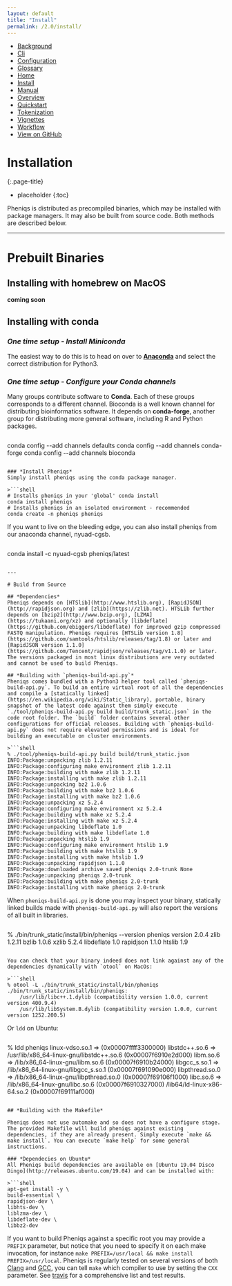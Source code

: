 ```yaml
---
layout: default
title: "Install"
permalink: /2.0/install/
---
```


<section id="navigation">
    <ul>
        <li><a href="/pheniqs/2.0/background.html">Background</a></li>
        <li><a href="/pheniqs/2.0/cli.html">Cli</a></li>
        <li><a href="/pheniqs/2.0/configuration.html">Configuration</a></li>
        <li><a href="/pheniqs/2.0/glossary.html">Glossary</a></li>
        <li><a href="/pheniqs/2.0/">Home</a></li>
        <li><a href="/pheniqs/2.0/install.html">Install</a></li>
        <li><a href="/pheniqs/2.0/manual.html">Manual</a></li>
        <li><a href="/pheniqs/2.0/overview.html">Overview</a></li>
        <li><a href="/pheniqs/2.0/quickstart.html">Quickstart</a></li>
        <li><a href="/pheniqs/2.0/tokenization.html">Tokenization</a></li>
        <li><a href="/pheniqs/2.0/vignettes.html">Vignettes</a></li>
        <li><a href="/pheniqs/2.0/workflow.html">Workflow</a></li>
        <li><a class="github"   href="http://github.com/biosails/pheniqs">View on GitHub</a></li>
    </ul>
    <div class="clear" />
</section>


# Installation
{:.page-title}

* placeholder
{:toc}

Pheniqs is distributed as precompiled binaries, which may be installed with package managers. It may also be built from source code. Both methods are described below.

---

# Prebuilt Binaries

## Installing with homebrew on MacOS
**coming soon**

## Installing with conda

### *One time setup - Install Miniconda*
The easiest way to do this is to head on over to [**Anaconda**](https://conda.io/miniconda.html) and select the correct distribution for Python3.

### *One time setup - Configure your Conda channels*
Many groups contribute software to **Conda**. Each of these groups corresponds to a different channel. Bioconda is a well known channel for distributing bioinformatics software. It depends on **conda-forge**, another group for distributing more general software, including R and Python packages.

>```shell
conda config --add channels defaults
conda config --add channels conda-forge
conda config --add channels bioconda
```

### *Install Pheniqs*
Simply install pheniqs using the conda package manager.

>```shell
# Installs pheniqs in your 'global' conda install
conda install pheniqs
# Installs pheniqs in an isolated environment - recommended
conda create -n pheniqs pheniqs
```

If you want to live on the bleeding edge, you can also install pheniqs from our anaconda channel, nyuad-cgsb.

>```shell
conda install -c nyuad-cgsb pheniqs/latest
```

---

# Build from Source

## *Dependencies*
Pheniqs depends on [HTSlib](http://www.htslib.org), [RapidJSON](http://rapidjson.org) and [zlib](https://zlib.net). HTSLib further depends on [bzip2](http://www.bzip.org), [LZMA](https://tukaani.org/xz) and optionally [libdeflate](https://github.com/ebiggers/libdeflate) for improved gzip compressed FASTQ manipulation. Pheniqs requires [HTSLib version 1.8](https://github.com/samtools/htslib/releases/tag/1.8) or later and [RapidJSON version 1.1.0](https://github.com/Tencent/rapidjson/releases/tag/v1.1.0) or later. The versions packaged in most linux distributions are very outdated and cannot be used to build Pheniqs.

## *Building with `pheniqs-build-api.py`*
Pheniqs comes bundled with a Python3 helper tool called `pheniqs-build-api.py`. To build an entire virtual root of all the dependencies and compile a [statically linked](https://en.wikipedia.org/wiki/Static_library), portable, binary snapshot of the latest code against them simply execute `./tool/pheniqs-build-api.py build build/trunk_static.json` in the code root folder. The `build` folder contains several other configurations for official releases. Building with `pheniqs-build-api.py` does not require elevated permissions and is ideal for building an executable on cluster environments.

>```shell
% ./tool/pheniqs-build-api.py build build/trunk_static.json
INFO:Package:unpacking zlib 1.2.11
INFO:Package:configuring make environment zlib 1.2.11
INFO:Package:building with make zlib 1.2.11
INFO:Package:installing with make zlib 1.2.11
INFO:Package:unpacking bz2 1.0.6
INFO:Package:building with make bz2 1.0.6
INFO:Package:installing with make bz2 1.0.6
INFO:Package:unpacking xz 5.2.4
INFO:Package:configuring make environment xz 5.2.4
INFO:Package:building with make xz 5.2.4
INFO:Package:installing with make xz 5.2.4
INFO:Package:unpacking libdeflate 1.0
INFO:Package:building with make libdeflate 1.0
INFO:Package:unpacking htslib 1.9
INFO:Package:configuring make environment htslib 1.9
INFO:Package:building with make htslib 1.9
INFO:Package:installing with make htslib 1.9
INFO:Package:unpacking rapidjson 1.1.0
INFO:Package:downloaded archive saved pheniqs 2.0-trunk None
INFO:Package:unpacking pheniqs 2.0-trunk
INFO:Package:building with make pheniqs 2.0-trunk
INFO:Package:installing with make pheniqs 2.0-trunk
```

When `pheniqs-build-api.py` is done you may inspect your binary, statically linked builds made with `pheniqs-build-api.py` will also report the versions of all built in libraries.

>```shell
% ./bin/trunk_static/install/bin/pheniqs --version
pheniqs version 2.0.4
zlib 1.2.11
bzlib 1.0.6
xzlib 5.2.4
libdeflate 1.0
rapidjson 1.1.0
htslib 1.9
```

You can check that your binary indeed does not link against any of the dependencies dynamically with `otool` on MacOs:

>```shell
% otool -L ./bin/trunk_static/install/bin/pheniqs
./bin/trunk_static/install/bin/pheniqs:
	/usr/lib/libc++.1.dylib (compatibility version 1.0.0, current version 400.9.4)
	/usr/lib/libSystem.B.dylib (compatibility version 1.0.0, current version 1252.200.5)
```

Or `ldd` on Ubuntu:

>```shell
% ldd pheniqs
	linux-vdso.so.1 =>  (0x00007ffff3300000)
	libstdc++.so.6 => /usr/lib/x86_64-linux-gnu/libstdc++.so.6 (0x00007f6910e2d000)
	libm.so.6 => /lib/x86_64-linux-gnu/libm.so.6 (0x00007f6910b24000)
	libgcc_s.so.1 => /lib/x86_64-linux-gnu/libgcc_s.so.1 (0x00007f691090e000)
	libpthread.so.0 => /lib/x86_64-linux-gnu/libpthread.so.0 (0x00007f69106f1000)
	libc.so.6 => /lib/x86_64-linux-gnu/libc.so.6 (0x00007f6910327000)
	/lib64/ld-linux-x86-64.so.2 (0x00007f69111af000)
```

## *Building with the Makefile*

Pheniqs does not use automake and so does not have a configure stage. The provided Makefile will build pheniqs against existing dependencies, if they are already present. Simply execute `make && make install`. You can execute `make help` for some general instructions.

### *Dependecies on Ubuntu*
All Pheniqs build dependencies are available on [Ubuntu 19.04 Disco Dingo](http://releases.ubuntu.com/19.04) and can be installed with:

>```shell
apt-get install -y \
build-essential \
rapidjson-dev \
libhts-dev \
liblzma-dev \
libdeflate-dev \
libbz2-dev
```

If you want to build Pheniqs against a specific root you may provide a `PREFIX` parameter, but notice that you need to specify it on each make invocation, for instance `make PREFIX=/usr/local && make install PREFIX=/usr/local`. Pheniqs is regularly tested on several versions of both [Clang](https://clang.llvm.org) and [GCC](https://gcc.gnu.org), you can tell `make` which compiler to use by setting the `CXX` parameter. See [travis](https://travis-ci.org/biosails/pheniqs) for a comprehensive list and test results.
